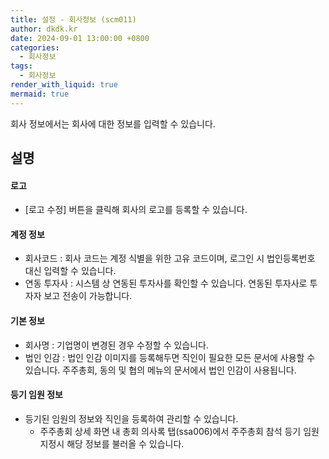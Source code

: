 ```yaml
---
title: 설정 - 회사정보 (scm011)
author: dkdk.kr
date: 2024-09-01 13:00:00 +0800
categories:
  - 회사정보
tags:
  - 회사정보
render_with_liquid: true
mermaid: true
---
```


회사 정보에서는 회사에 대한 정보를 입력할 수 있습니다. 

## 설명

#### 로고
- [로고 수정] 버튼을 클릭해 회사의 로고를 등록할 수 있습니다.
#### 계정 정보
- 회사코드 : 회사 코드는 계정 식별을 위한 고유 코드이며, 로그인 시 법인등록번호 대신 입력할 수 있습니다.
- 연동 투자사 : 시스템 상 연동된 투자사를 확인할 수 있습니다. 연동된 투자사로 투자자 보고 전송이 가능합니다.
#### 기본 정보
- 회사명 : 기업명이 변경된 경우 수정할 수 있습니다.
- 법인 인감 : 법인 인감 이미지를 등록해두면 직인이 필요한 모든 문서에 사용할 수 있습니다. 주주총회, 동의 및 협의 메뉴의 문서에서 법인 인감이 사용됩니다. 
#### 등기 임원 정보
- 등기된 임원의 정보와 직인을 등록하여 관리할 수 있습니다.
	- 주주총회 상세 화면 내 총회 의사록 탭(ssa006)에서 주주총회 참석 등기 임원 지정시 해당 정보를 불러올 수 있습니다.

